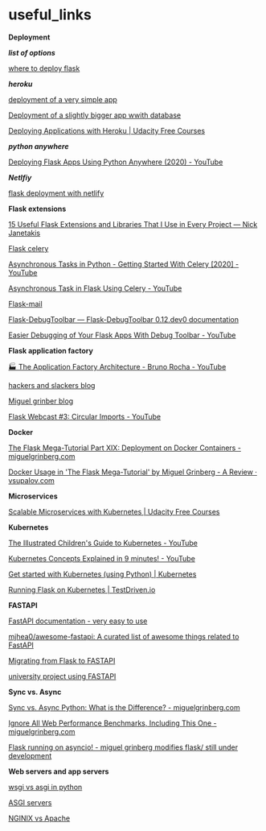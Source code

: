 # useful_links

**Deployment**   

***list of options***

[where to deploy flask](https://www.reddit.com/r/flask/comments/2321oc/easiest_and_fastest_way_to_host_flask_python/)

***heroku***

[deployment of a very simple app](https://medium.com/@abhishekori/damn-simple-flask-app-on-heroku-739948512c65) 

[Deployment of a slightly bigger app wwith database](https://medium.com/the-andela-way/deploying-a-python-flask-app-to-heroku-41250bda27d0)  

[Deploying Applications with Heroku | Udacity Free Courses](https://www.udacity.com/course/deploying-applications-with-heroku--ud272)

***python anywhere***

[Deploying Flask Apps Using Python Anywhere (2020) - YouTube](https://www.youtube.com/watch?v=5jbdkOlf4cY&list=PLssCT4JSGVsc-jOEj6HG282CaeobiC0TJ)

***Netlfiy***

[flask deployment with netlify](https://medium.com/@francescaguiducci/how-to-build-a-simple-personal-website-with-python-flask-and-netlify-d800c97c283d)

**Flask extensions**     

[15 Useful Flask Extensions and Libraries That I Use in Every Project — Nick Janetakis](https://nickjanetakis.com/blog/15-useful-flask-extensions-and-libraries-that-i-use-in-every-project)

[Flask celery](https://blog.miguelgrinberg.com/post/using-celery-with-flask)

[Asynchronous Tasks in Python - Getting Started With Celery [2020] - YouTube](https://www.youtube.com/watch?v=THxCy-6EnQM)

[Asynchronous Task in Flask Using Celery - YouTube](https://www.youtube.com/watch?v=iwxzilyxTbQ)

[Flask-mail](https://pythonbasics.org/flask-mail/)

[Flask-DebugToolbar — Flask-DebugToolbar 0.12.dev0 documentation](https://flask-debugtoolbar.readthedocs.io/en/latest/) 

[Easier Debugging of Your Flask Apps With Debug Toolbar - YouTube](https://www.youtube.com/watch?v=ZEHGZnsbXgw)



**Flask application factory**  

[🏭 The Application Factory Architecture - Bruno Rocha - YouTube](https://www.youtube.com/watch?v=xNo-eOfZH5Q)

[hackers and slackers blog](https://hackersandslackers.com/flask-application-factory) 

[Miguel grinber blog](https://blog.miguelgrinberg.com/post/the-flask-mega-tutorial-part-xv-a-better-application-structure) 

[Flask Webcast #3: Circular Imports - YouTube](https://www.youtube.com/watch?v=NH-8oLHUyDc&list=PLCuWRxjbgFnOgjL5rynXlnotsDhsi00Xa)


**Docker**  

[The Flask Mega-Tutorial Part XIX: Deployment on Docker Containers - miguelgrinberg.com](https://blog.miguelgrinberg.com/post/the-flask-mega-tutorial-part-xix-deployment-on-docker-containers)

[Docker Usage in 'The Flask Mega-Tutorial' by Miguel Grinberg - A Review · vsupalov.com](https://vsupalov.com/flask-megatutorial-review/)


**Microservices**  

[Scalable Microservices with Kubernetes | Udacity Free Courses](https://www.udacity.com/course/scalable-microservices-with-kubernetes--ud615)


**Kubernetes**  

[The Illustrated Children's Guide to Kubernetes - YouTube](https://www.youtube.com/watch?v=4ht22ReBjno&list=PLssCT4JSGVsc-jOEj6HG282CaeobiC0TJ&index=2)

[Kubernetes Concepts Explained in 9 minutes! - YouTube](https://www.youtube.com/watch?v=QJ4fODH6DXI&list=PLssCT4JSGVsc-jOEj6HG282CaeobiC0TJ&index=3)

[Get started with Kubernetes (using Python) | Kubernetes](https://kubernetes.io/blog/2019/07/23/get-started-with-kubernetes-using-python/) 

[Running Flask on Kubernetes | TestDriven.io](https://testdriven.io/blog/running-flask-on-kubernetes/)


**FASTAPI**

[FastAPI documentation - very easy to use](https://fastapi.tiangolo.com/)

[mjhea0/awesome-fastapi: A curated list of awesome things related to FastAPI](https://github.com/mjhea0/awesome-fastapi)

[Migrating from Flask to FASTAPI](https://testdriven.io/blog/moving-from-flask-to-fastapi/)

[university project using FASTAPI](https://github.com/ycd/universities)

**Sync vs. Async**

[Sync vs. Async Python: What is the Difference? - miguelgrinberg.com](https://blog.miguelgrinberg.com/post/sync-vs-async-python-what-is-the-difference) 

[Ignore All Web Performance Benchmarks, Including This One - miguelgrinberg.com](https://blog.miguelgrinberg.com/post/ignore-all-web-performance-benchmarks-including-this-one)

[Flask running on asyncio! - miguel grinberg modifies flask/ still under development](https://reposhub.com/python/full-stack-web-frameworks/miguelgrinberg-aioflask.html)

**Web servers and app servers**   

[wsgi vs asgi in python](https://medium.com/analytics-vidhya/difference-between-wsgi-and-asgi-807158ed1d4c)

[ASGI servers](https://dev.to/bowmanjd/the-three-python-asgi-servers-5447)

[NGINIX vs Apache](https://kinsta.com/blog/nginx-vs-apache/)

